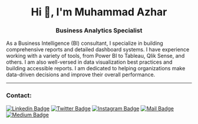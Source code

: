 <h1 align="center">Hi 👋, I'm Muhammad Azhar</h1>
<h3 align="center">Business Analytics Specialist</h3>

As a Business Intelligence (BI) consultant, I specialize in building comprehensive reports and detailed dashboard systems. I have experience working with a variety of tools, from Power BI to Tableau, Qlik Sense, and others. I am also well-versed in data visualization best practices and building accessible reports. I am dedicated to helping organizations make data-driven decisions and improve their overall performance.
***

### Contact: <br/>

[![Linkedin Badge](https://img.shields.io/badge/linkedin-0077B5?style=for-the-badge&logo=linkedin&logoColor=white)](https://linkedin.com/in/imagineazhar)
[![Twitter Badge](https://img.shields.io/badge/twitter-1DA1F2?style=for-the-badge&logo=twitter&logoColor=white)](https://twitter.com/imagineazhar)
[![Instagram Badge](https://img.shields.io/badge/instagram-E4405F?style=for-the-badge&logo=instagram&logoColor=white)](https://instagram.com/imagineazhar)
[![Mail Badge](https://img.shields.io/badge/Gmail-D14836?style=for-the-badge&logo=gmail&logoColor=white)](mailto:2muhammadazhar@gmail.com)
[![Medium Badge](https://img.shields.io/badge/Medium-12100E?style=for-the-badge&logo=medium&logoColor=white)](https://medium.com/@imagineazhar)
